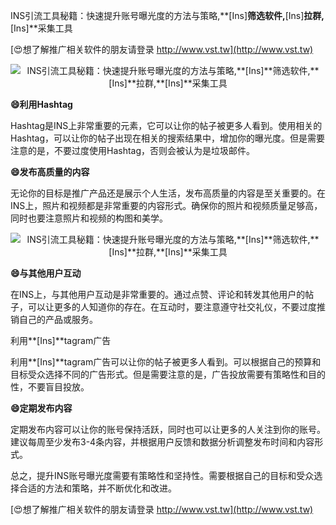 INS引流工具秘籍：快速提升账号曝光度的方法与策略,**[Ins]**筛选软件,**[Ins]**拉群,**[Ins]**采集工具

[😍想了解推广相关软件的朋友请登录 http://www.vst.tw](http://www.vst.tw)

 <center><img src="https://vst.tw/MP4/tuiguang/png/1.png" alt="INS引流工具秘籍：快速提升账号曝光度的方法与策略,**[Ins]**筛选软件,**[Ins]**拉群,**[Ins]**采集工具"></center>

**😄利用Hashtag**

Hashtag是INS上非常重要的元素，它可以让你的帖子被更多人看到。使用相关的Hashtag，可以让你的帖子出现在相关的搜索结果中，增加你的曝光度。但是需要注意的是，不要过度使用Hashtag，否则会被认为是垃圾邮件。

**😄发布高质量的内容**

无论你的目标是推广产品还是展示个人生活，发布高质量的内容是至关重要的。在INS上，照片和视频都是非常重要的内容形式。确保你的照片和视频质量足够高，同时也要注意照片和视频的构图和美学。

 <center><img src="https://vst.tw/MP4/tuiguang/png/6.png" alt="INS引流工具秘籍：快速提升账号曝光度的方法与策略,**[Ins]**筛选软件,**[Ins]**拉群,**[Ins]**采集工具"></center>

**😄与其他用户互动**

在INS上，与其他用户互动是非常重要的。通过点赞、评论和转发其他用户的帖子，可以让更多的人知道你的存在。在互动时，要注意遵守社交礼仪，不要过度推销自己的产品或服务。

利用**[Ins]**tagram广告

利用**[Ins]**tagram广告可以让你的帖子被更多人看到。可以根据自己的预算和目标受众选择不同的广告形式。但是需要注意的是，广告投放需要有策略性和目的性，不要盲目投放。

**😄定期发布内容**

定期发布内容可以让你的账号保持活跃，同时也可以让更多的人关注到你的账号。建议每周至少发布3-4条内容，并根据用户反馈和数据分析调整发布时间和内容形式。

总之，提升INS账号曝光度需要有策略性和坚持性。需要根据自己的目标和受众选择合适的方法和策略，并不断优化和改进。

[😍想了解推广相关软件的朋友请登录 http://www.vst.tw](http://www.vst.tw)




